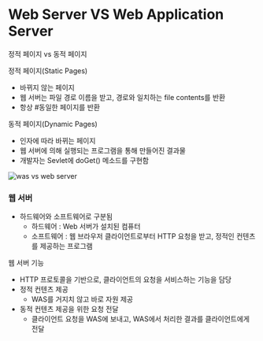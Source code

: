 # Web Server VS Web Application Server

정적 페이지 vs 동적 페이지

정적 페이지(Static Pages)
 - 바뀌지 않는 페이지
 - 웹 서버는 파일 경로 이름을 받고, 경로와 일치하는 file contents를 반환
 - 항상 #동일한 페이지를 반환

동적 페이지(Dynamic Pages)
 - 인자에 따라 바뀌는 페이지
 - 웹 서버에 의해 실행되는 프로그램을 통해 만들어진 결과물
 - 개발자는 Sevlet에 doGet() 메소드를 구현함

![was vs web server](https://gmlwjd9405.github.io/images/web/webserver-vs-was1.png)
### 웹 서버
 - 하드웨어와 소프트웨어로 구분됨
   - 하드웨어 : Web 서버가 설치된 컴퓨터
   - 소프트웨어 : 웹 브라우저 클라이언트로부터 HTTP 요청을 받고, 정적인 컨텐츠를 제공하는 프로그램

웹 서버 기능
 - HTTP 프로토콜을 기반으로, 클라이언트의 요청을 서비스하는 기능을 담당
 - 정적 컨텐츠 제공
   - WAS를 거지치 않고 바로 자원 제공
 - 동적 컨텐츠 제공을 위한 요청 전달
   - 클라이언트 요청을 WAS에 보내고, WAS에서 처리한 결과를 클라이언트에게 전달

